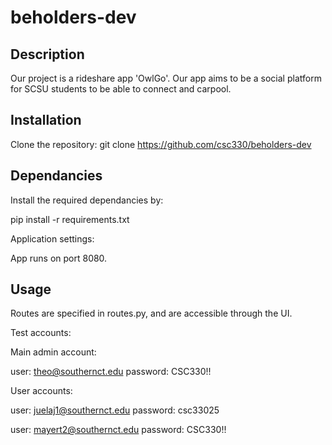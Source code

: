 # beholders-dev

## Description

Our project is a rideshare app 'OwlGo'. Our app aims to be a social platform for SCSU students to be able to connect and carpool.

## Installation

Clone the repository:
git clone https://github.com/csc330/beholders-dev

## Dependancies

Install the required dependancies by:

pip install -r requirements.txt

Application settings:

App runs on port 8080.

## Usage

Routes are specified in routes.py, and are accessible through the UI.

Test accounts:

Main admin account:

user: theo@southernct.edu
password: CSC330!!

User accounts:

user: juelaj1@southernct.edu
password: csc33025

user: mayert2@southernct.edu
password: CSC330!!
